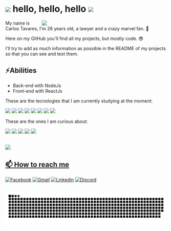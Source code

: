 
<!--
**carlostsa10/carlostsa10** is a ✨ _special_ ✨ repository because its `README.md` (this file) appears on your GitHub profile.

Here are some ideas to get you started:

- 🔭 I’m currently working on ...
- 🌱 I’m currently learning ...
- 👯 I’m looking to collaborate on ...
- 🤔 I’m looking for help with ...
- 💬 Ask me about ...
- 📫 How to reach me: ...
- 😄 Pronouns: ...
- ⚡ Fun fact: ...
-->
<h1> <img src="https://i.pinimg.com/originals/ea/40/c8/ea40c8a8d7e150de1f1c76866e6e5425.png" width="29px"> hello, hello, hello <img src="https://i.pinimg.com/originals/ea/40/c8/ea40c8a8d7e150de1f1c76866e6e5425.png" width="29px"> </h1>
  
  <img align='right' src='https://fv9-3.failiem.lv/thumb_show.php?i=4y4j8wnqq&view' width='390px'>

My name is Carlos Tavares, I'm 26 years old, a lawyer and a crazy marvel fan.  🤟

Here on my GitHub you'll find all my projects, but mostly code. :sunglasses:

I'll try to add as much information as possible in the README of my projects so that you can see and test them.
<br>

<h2>⚡Abilities</h2>

-   Back-end with NodeJs
-   Front-end with ReactJs
  
These are the tecnologies that I am currently studying at the moment:

<img src="https://img.icons8.com/color/48/000000/html-5--v1.png"/> <img src="https://img.icons8.com/color/48/000000/css3.png"/> <img src="https://img.icons8.com/plasticine/48/000000/react.png"/> <img src="https://img.icons8.com/color/48/000000/nodejs.png"/> <img src="https://img.icons8.com/fluency/48/000000/node-js.png"/> <img src="https://img.icons8.com/color/48/000000/npm.png"/> <img src="https://img.icons8.com/color/48/000000/postgreesql.png"/> <img src="https://img.icons8.com/color/48/000000/heroku.png"/>


These are the ones I am curious about:

<img src="https://img.icons8.com/color/48/000000/angularjs.png"/> <img src="https://img.icons8.com/external-tal-revivo-shadow-tal-revivo/48/000000/external-typescript-an-open-source-programming-language-developed-and-maintained-by-microsoft-logo-shadow-tal-revivo.png"/> <img src="https://img.icons8.com/windows/48/DA3C3C/ruby-on-rails.png"/> <img src="https://img.icons8.com/external-flaticons-flat-flat-icons/48/000000/external-java-computer-programming-flaticons-flat-flat-icons.png"/> <img src="https://img.icons8.com/fluency/48/000000/php.png"/> 

<br>

<div>
  <a href="https://github.com/carlostsa10">
  <img height="130em" src="https://github-readme-stats.vercel.app/api/top-langs/?username=carlostsa10&layout=compact&langs_count=7&theme=tokyonight&hide_border=true"/>
  
   <h2>📫 How to reach me</h2>
  
  
  <a href="https://web.facebook.com/mrcarlost" target="_blank"><img alt="Facebook" src="https://img.icons8.com/clouds/100/000000/facebook.png" /></a>
    <a href="mailto:carlostsa10@gmail.com" target="_blank">
  <img alt="Gmail" src="https://img.icons8.com/clouds/100/000000/gmail-new.png" /></a> 
<a href="https://www.linkedin.com/in/carlostsa/" target="_blank">
  <img alt="Linkedin" src="https://img.icons8.com/clouds/100/000000/linkedin.png" /></a>
  <a href="https://www.linkedin.com/in/carlostsa/" target="_blank">
  <img alt="Discord" src="https://img.icons8.com/clouds/100/000000/discord-logo.png"/></a>
  
  </div>
  
##
![github contribution grid snake animation](https://raw.githubusercontent.com/platane/platane/output/github-contribution-grid-snake.svg)

